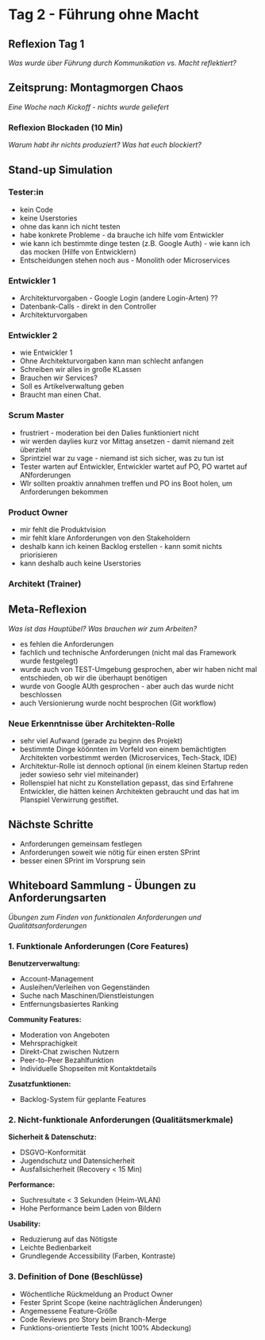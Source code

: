 # Tag 2 - Führung ohne Macht

## Reflexion Tag 1
*Was wurde über Führung durch Kommunikation vs. Macht reflektiert?*

## Zeitsprung: Montagmorgen Chaos
*Eine Woche nach Kickoff - nichts wurde geliefert*

### Reflexion Blockaden (10 Min)
*Warum habt ihr nichts produziert? Was hat euch blockiert?*

## Stand-up Simulation

### Tester:in
- kein Code
- keine Userstories 
- ohne das kann ich nicht testen 
- habe konkrete Probleme - da brauche ich hilfe vom Entwickler
- wie kann ich bestimmte dinge testen (z.B. Google Auth) - wie kann ich das mocken (Hilfe von Entwicklern)
- Entscheidungen stehen noch aus - Monolith oder Microservices

### Entwickler 1
- Architekturvorgaben - Google Login (andere Login-Arten) ??
- Datenbank-Calls - direkt in den Controller 
- Architekturvorgaben

### Entwickler 2
- wie Entwickler 1
- Ohne Architekturvorgaben kann man schlecht anfangen 
- Schreiben wir alles in große KLassen 
- Brauchen wir Services? 
- Soll es Artikelverwaltung geben
- Braucht man einen Chat. 

### Scrum Master
- frustriert - moderation bei den Dalies funktioniert nicht
- wir werden daylies kurz vor Mittag ansetzen - damit niemand zeit überzieht
- Sprintziel war zu vage - niemand ist sich sicher, was zu tun ist
- Tester warten auf Entwickler, Entwickler wartet auf PO, PO wartet auf ANforderungen
- WIr sollten proaktiv annahmen treffen und PO ins Boot holen, um Anforderungen bekommen

### Product Owner
- mir fehlt die Produktvision 
- mir fehlt klare Anforderungen von den Stakeholdern 
- deshalb kann ich keinen Backlog erstellen - kann somit nichts priorisieren
- kann deshalb auch keine Userstories

### Architekt (Trainer)

## Meta-Reflexion
*Was ist das Hauptübel? Was brauchen wir zum Arbeiten?*

- es fehlen die Anforderungen
- fachlich und technische Anforderungen (nicht mal das Framework wurde festgelegt)
- wurde auch von TEST-Umgebung gesprochen, aber wir haben nicht mal entschieden, ob wir die überhaupt benötigen
- wurde von Google AUth gesprochen - aber auch das wurde nicht beschlossen 
- auch Versionierung wurde nocht besprochen (Git workflow)

### Neue Erkenntnisse über Architekten-Rolle
- sehr viel Aufwand (gerade zu beginn des Projekt)
- bestimmte Dinge köönnten im Vorfeld von einem bemächtigten Architekten vorbestimmt werden (Microservices, Tech-Stack, IDE)
- Architektur-Rolle ist dennoch optional (in einem kleinen Startup reden jeder sowieso sehr viel miteinander)
- Rollenspiel hat nicht zu Konstellation gepasst, das sind Erfahrene Entwickler, die hätten keinen Architekten gebraucht und das hat im Planspiel Verwirrung gestiftet. 

## Nächste Schritte
- Anforderungen gemeinsam festlegen
- Anforderungen soweit wie nötig für einen ersten SPrint
- besser einen SPrint im Vorsprung sein

## Whiteboard Sammlung - Übungen zu Anforderungsarten

*Übungen zum Finden von funktionalen Anforderungen und Qualitätsanforderungen*

### 1. Funktionale Anforderungen (Core Features)
**Benutzerverwaltung:**
- Account-Management
- Ausleihen/Verleihen von Gegenständen
- Suche nach Maschinen/Dienstleistungen
- Entfernungsbasiertes Ranking

**Community Features:**
- Moderation von Angeboten
- Mehrsprachigkeit
- Direkt-Chat zwischen Nutzern
- Peer-to-Peer Bezahlfunktion
- Individuelle Shopseiten mit Kontaktdetails

**Zusatzfunktionen:**
- Backlog-System für geplante Features

### 2. Nicht-funktionale Anforderungen (Qualitätsmerkmale)

**Sicherheit & Datenschutz:**
- DSGVO-Konformität
- Jugendschutz und Datensicherheit
- Ausfallsicherheit (Recovery < 15 Min)

**Performance:**
- Suchresultate < 3 Sekunden (Heim-WLAN)
- Hohe Performance beim Laden von Bildern

**Usability:**
- Reduzierung auf das Nötigste
- Leichte Bedienbarkeit
- Grundlegende Accessibility (Farben, Kontraste)

### 3. Definition of Done (Beschlüsse)
- Wöchentliche Rückmeldung an Product Owner
- Fester Sprint Scope (keine nachträglichen Änderungen)
- Angemessene Feature-Größe
- Code Reviews pro Story beim Branch-Merge
- Funktions-orientierte Tests (nicht 100% Abdeckung) 
